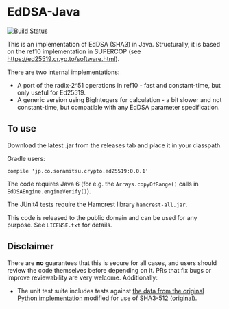 EdDSA-Java
==========

[![Build Status](https://travis-ci.org/Warchant/ed25519-java.svg?branch=master)](https://travis-ci.org/warchant/ed25519-java)

This is an implementation of EdDSA (SHA3) in Java. Structurally, it is based on the ref10 implementation in SUPERCOP
(see https://ed25519.cr.yp.to/software.html).

There are two internal implementations:
- A port of the radix-2^51 operations in ref10 - fast and constant-time, but only useful for Ed25519.
- A generic version using BigIntegers for calculation - a bit slower and not constant-time, but compatible
  with any EdDSA parameter specification.


To use
------

Download the latest .jar from the releases tab and place it in your classpath.

Gradle users:

```
compile 'jp.co.soramitsu.crypto.ed25519:0.0.1'
```

The code requires Java 6 (for e.g. the `Arrays.copyOfRange()` calls in `EdDSAEngine.engineVerify()`).

The JUnit4 tests require the Hamcrest library `hamcrest-all.jar`.

This code is released to the public domain and can be used for any purpose. See `LICENSE.txt` for details.

Disclaimer
----------

There are **no** guarantees that this is secure for all cases, and users should
review the code themselves before depending on it. PRs that fix bugs or improve
reviewability are very welcome. Additionally:

- The unit test suite includes tests against
  [the data from the original Python implementation](https://ed25519.cr.yp.to/python/sign.input) modified for use of SHA3-512 [(original)](https://github.com/hyperledger/iroha-ed25519/tree/master/test/ed25519).

